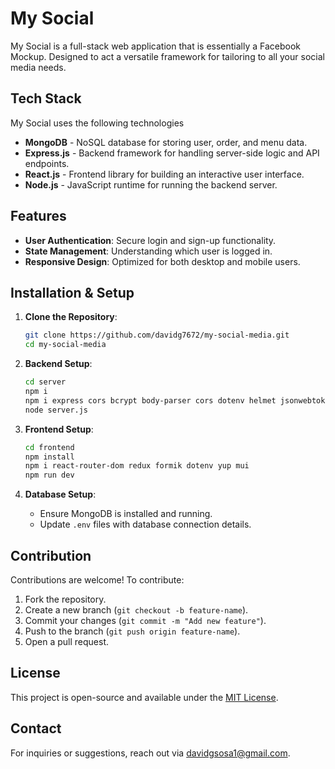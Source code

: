 # My Social

My Social is a full-stack web application that is essentially a Facebook Mockup. Designed to act a versatile framework for tailoring to all your social media needs.

## Tech Stack

My Social uses the following technologies

-   **MongoDB** - NoSQL database for storing user, order, and menu data.
-   **Express.js** - Backend framework for handling server-side logic and API endpoints.
-   **React.js** - Frontend library for building an interactive user interface.
-   **Node.js** - JavaScript runtime for running the backend server.

## Features

-   **User Authentication**: Secure login and sign-up functionality.
-   **State Management**: Understanding which user is logged in.
-   **Responsive Design**: Optimized for both desktop and mobile users.

## Installation & Setup

1. **Clone the Repository**:

    ```sh
    git clone https://github.com/davidg7672/my-social-media.git
    cd my-social-media
    ```

2. **Backend Setup**:

    ```sh
    cd server
    npm i
    npm i express cors bcrypt body-parser cors dotenv helmet jsonwebtoken mongoose morgan multer multer-gridfs-storage
    node server.js
    ```

3. **Frontend Setup**:

    ```sh
    cd frontend
    npm install
    npm i react-router-dom redux formik dotenv yup mui
    npm run dev
    ```

4. **Database Setup**:
    - Ensure MongoDB is installed and running.
    - Update `.env` files with database connection details.

## Contribution

Contributions are welcome! To contribute:

1. Fork the repository.
2. Create a new branch (`git checkout -b feature-name`).
3. Commit your changes (`git commit -m "Add new feature"`).
4. Push to the branch (`git push origin feature-name`).
5. Open a pull request.

## License

This project is open-source and available under the [MIT License](LICENSE).

## Contact

For inquiries or suggestions, reach out via davidgsosa1@gmail.com.

